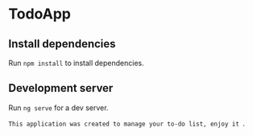 # TodoApp

## Install dependencies

Run `npm install` to install dependencies.


## Development server

Run `ng serve` for a dev server.

```This application was created to manage your to-do list, enjoy it ```.
